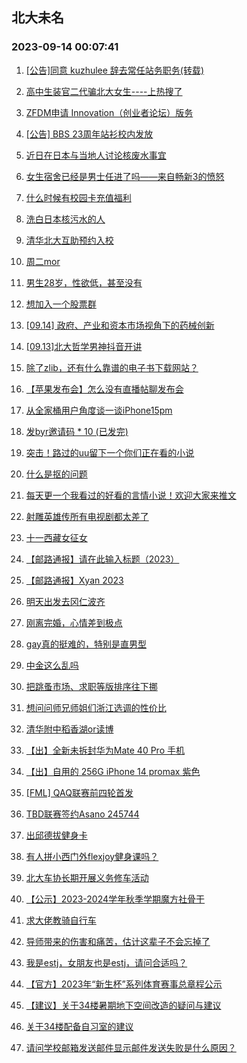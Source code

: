 ## 北大未名 
### 2023-09-14 00:07:41

1. [[公告]同意 kuzhulee 辞去常任站务职务(转载)](https://bbs.pku.edu.cn/v2/post-read.php?bid=1&threadid=18640644)

2. [高中生装官二代骗北大女生----上热搜了](https://bbs.pku.edu.cn/v2/post-read.php?bid=1&threadid=18644351)

3. [ZFDM申请 Innovation（创业者论坛）版务](https://bbs.pku.edu.cn/v2/post-read.php?bid=752&threadid=18642463)

4. [[公告] BBS 23周年站衫校内发放](https://bbs.pku.edu.cn/v2/post-read.php?bid=162&threadid=18641430)

5. [近日在日本与当地人讨论核废水事宜](https://bbs.pku.edu.cn/v2/post-read.php?bid=155&threadid=18625724)

6. [女生宿舍已经是男士任进了吗——来自畅新3的愤怒](https://bbs.pku.edu.cn/v2/post-read.php?bid=1431&threadid=18643152)

7. [什么时候有校园卡充值福利](https://bbs.pku.edu.cn/v2/post-read.php?bid=1431&threadid=18644462)

8. [洗白日本核污水的人](https://bbs.pku.edu.cn/v2/post-read.php?bid=155&threadid=18627385)

9. [清华北大互助预约入校](https://bbs.pku.edu.cn/v2/post-read.php?bid=104&threadid=18617367)

10. [周二mor](https://bbs.pku.edu.cn/v2/post-read.php?bid=468&threadid=18642709)

11. [男生28岁，性欲低，甚至没有](https://bbs.pku.edu.cn/v2/post-read.php?bid=244&threadid=18550109)

12. [想加入一个股票群](https://bbs.pku.edu.cn/v2/post-read.php?bid=249&threadid=18608816)

13. [[09.14] 政府、产业和资本市场视角下的药械创新](https://bbs.pku.edu.cn/v2/post-read.php?bid=342&threadid=18644455)

14. [[09.13]北大哲学男神抖音开讲](https://bbs.pku.edu.cn/v2/post-read.php?bid=342&threadid=18644109)

15. [除了zlib，还有什么靠谱的电子书下载网站？](https://bbs.pku.edu.cn/v2/post-read.php?bid=209&threadid=18643952)

16. [【苹果发布会】怎么没有直播帖聊发布会](https://bbs.pku.edu.cn/v2/post-read.php?bid=488&threadid=18643549)

17. [从全家桶用户角度谈一谈iPhone15pm](https://bbs.pku.edu.cn/v2/post-read.php?bid=488&threadid=18644095)

18. [发byr邀请码 * 10 (已发完)](https://bbs.pku.edu.cn/v2/post-read.php?bid=209&threadid=18641353)

19. [突击！路过的uu留下一个你们正在看的小说](https://bbs.pku.edu.cn/v2/post-read.php?bid=1064&threadid=18516302)

20. [什么是抠的问题](https://bbs.pku.edu.cn/v2/post-read.php?bid=251&threadid=18643817)

21. [每天更一个我看过的好看的言情小说！欢迎大家来推文](https://bbs.pku.edu.cn/v2/post-read.php?bid=168&threadid=18415834)

22. [射雕英雄传所有电视剧都太差了](https://bbs.pku.edu.cn/v2/post-read.php?bid=18&threadid=18057849)

23. [十一西藏女征女](https://bbs.pku.edu.cn/v2/post-read.php?bid=94&threadid=18631574)

24. [【邮路通报】请在此输入标题（2023）](https://bbs.pku.edu.cn/v2/post-read.php?bid=1367&threadid=18479885)

25. [【邮路通报】Xyan 2023](https://bbs.pku.edu.cn/v2/post-read.php?bid=1367&threadid=18464517)

26. [明天出发去冈仁波齐](https://bbs.pku.edu.cn/v2/post-read.php?bid=94&threadid=18639275)

27. [刚离完婚，心情差到极点](https://bbs.pku.edu.cn/v2/post-read.php?bid=176&threadid=18643372)

28. [gay真的挺难的，特别是直男型](https://bbs.pku.edu.cn/v2/post-read.php?bid=52&threadid=18644586)

29. [中金这么乱吗](https://bbs.pku.edu.cn/v2/post-read.php?bid=414&threadid=18644533)

30. [把跳蚤市场、求职等版排序往下挪](https://bbs.pku.edu.cn/v2/post-read.php?bid=103&threadid=18644308)

31. [想问问师兄师姐们浙江选调的性价比](https://bbs.pku.edu.cn/v2/post-read.php?bid=99&threadid=18642838)

32. [清华附中稻香湖or读博](https://bbs.pku.edu.cn/v2/post-read.php?bid=99&threadid=18644591)

33. [【出】全新未拆封华为Mate 40 Pro 手机](https://bbs.pku.edu.cn/v2/post-read.php?bid=71&threadid=18644650)

34. [【出】自用的 256G iPhone 14 promax 紫色](https://bbs.pku.edu.cn/v2/post-read.php?bid=71&threadid=18644621)

35. [[FML] QAQ联赛前四轮首发](https://bbs.pku.edu.cn/v2/post-read.php?bid=519&threadid=18641087)

36. [TBD联赛签约Asano 245744](https://bbs.pku.edu.cn/v2/post-read.php?bid=519&threadid=18643957)

37. [出邱德拔健身卡](https://bbs.pku.edu.cn/v2/post-read.php?bid=219&threadid=18642295)

38. [有人拼小西门外flexjoy健身课吗？](https://bbs.pku.edu.cn/v2/post-read.php?bid=219&threadid=18641278)

39. [北大车协长期开展义务修车活动](https://bbs.pku.edu.cn/v2/post-read.php?bid=193&threadid=4869)

40. [【公示】2023-2024学年秋季学期魔方社骨干](https://bbs.pku.edu.cn/v2/post-read.php?bid=1274&threadid=18644421)

41. [求大佬教骑自行车](https://bbs.pku.edu.cn/v2/post-read.php?bid=193&threadid=18638531)

42. [导师带来的伤害和痛苦，估计这辈子不会忘掉了](https://bbs.pku.edu.cn/v2/post-read.php?bid=690&threadid=18305306)

43. [我是estj，女朋友也是estj，请问合适吗？](https://bbs.pku.edu.cn/v2/post-read.php?bid=690&threadid=18644111)

44. [【官方】2023年“新生杯”系列体育赛事总章程公示](https://bbs.pku.edu.cn/v2/post-read.php?bid=1405&threadid=18644294)

45. [【建议】关于34楼暑期地下空间改造的疑问与建议](https://bbs.pku.edu.cn/v2/post-read.php?bid=438&threadid=18644671)

46. [关于34楼配备自习室的建议](https://bbs.pku.edu.cn/v2/post-read.php?bid=438&threadid=18643961)

47. [请问学校邮箱发送邮件显示邮件发送失败是什么原因？](https://bbs.pku.edu.cn/v2/post-read.php?bid=668&threadid=18644531)

